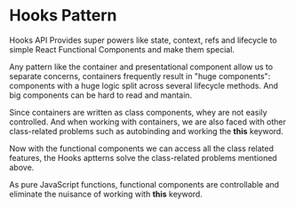 # Hooks Pattern

Hooks API Provides super powers like state, context, refs and lifecycle to simple React Functional Components and make them special.

Any pattern like the container and presentational component allow us to separate concerns, containers frequently result in "huge components": components with a huge logic split across several lifecycle methods. And big components can be hard to read and mantain.

Since containers are written as class components, whey are not easily controlled. And when working with containers, we are also faced with other class-related problems such as autobinding and working the **this** keyword.

Now with the functional components we can access all the class related features, the Hooks aptterns solve the class-related problems mentioned above.

As pure JavaScript functions, functional components are controllable and eliminate the nuisance of working with **this** keyword.